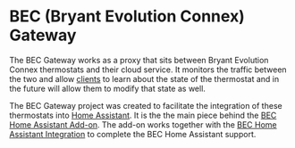 # BEC (Bryant Evolution Connex) Gateway

The BEC Gateway works as a proxy that sits between Bryant Evolution Connex
thermostats and their cloud service. It monitors the traffic between the two
and allow [clients](https://github.com/brunokc/bec-client) to learn about the
state of the thermostat and in the future will allow them to modify that state
as well.

The BEC Gateway project was created to facilitate the integration of these
thermostats into [Home Assistant](https://home-assistant.io). It is the the main
piece behind the [BEC Home Assistant Add-on](https://github.com/brunokc/ha-bec-addon).
The add-on works together with the
[BEC Home Assistant Integration](https://github.com/brunokc/ha-bec) to complete
the BEC Home Assistant support.

<!--
![Supports aarch64 Architecture][aarch64-shield]
![Supports amd64 Architecture][amd64-shield]
![Supports armhf Architecture][armhf-shield]
![Supports armv7 Architecture][armv7-shield]
![Supports i386 Architecture][i386-shield]

_Example add-on to use as a blueprint for new add-ons._
-->

<!--

Notes to developers after forking or using the github template feature:
- While developing comment out the 'image' key from 'example/config.yaml' to make the supervisor build the addon
  - Remember to put this back when pushing up your changes.
- When you merge to the 'main' branch of your repository a new build will be triggered.
  - Make sure you adjust the 'version' key in 'example/config.yaml' when you do that.
  - Make sure you update 'example/CHANGELOG.md' when you do that.
  - The first time this runs you might need to adjust the image configuration on github container registry to make it public
  - You may also need to adjust the github Actions configuration (Settings > Actions > General > Workflow > Read & Write)
- Adjust the 'image' key in 'example/config.yaml' so it points to your username instead of 'home-assistant'.
  - This is where the build images will be published to.
- Rename the example directory.
  - The 'slug' key in 'example/config.yaml' should match the directory name.
- Adjust all keys/url's that points to 'home-assistant' to now point to your user/fork.
- Share your repository on the forums https://community.home-assistant.io/c/projects/9
- Do awesome stuff!
 -->

[aarch64-shield]: https://img.shields.io/badge/aarch64-yes-green.svg
[amd64-shield]: https://img.shields.io/badge/amd64-yes-green.svg
[armhf-shield]: https://img.shields.io/badge/armhf-yes-green.svg
[armv7-shield]: https://img.shields.io/badge/armv7-yes-green.svg
[i386-shield]: https://img.shields.io/badge/i386-yes-green.svg
